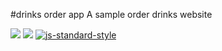 #drinks order app
	A sample order drinks website

[![](https://david-dm.org/es-cat/Drinks-Order-by-React-and-node.svg)](https://david-dm.org/es-cat/Drinks-Order-by-React-and-noder)
[![](https://travis-ci.org/es-cat/Drinks-Order-by-React-and-node.svg?branch=master)](https://travis-ci.org/davezuko/react-redux-starter-kit?branch=master)
[![js-standard-style](https://img.shields.io/badge/code%20style-standard-brightgreen.svg)](http://standardjs.com/)
